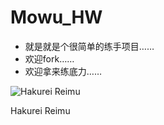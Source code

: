 # Mowu_HW

*    就是就是个很简单的练手项目……
*    欢迎fork……
*    欢迎拿来练底力……


![Hakurei Reimu][id]

[id]:https://github.com/Hakurei-Reimu-SkylarkStudio/CodeChache/blob/master/CodeChache/Reimu.jpeg "Title"
	Hakurei Reimu
